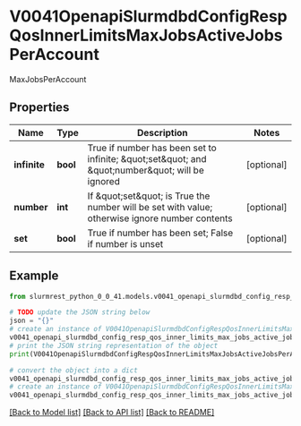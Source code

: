 # V0041OpenapiSlurmdbdConfigRespQosInnerLimitsMaxJobsActiveJobsPerAccount

MaxJobsPerAccount

## Properties

Name | Type | Description | Notes
------------ | ------------- | ------------- | -------------
**infinite** | **bool** | True if number has been set to infinite; \&quot;set\&quot; and \&quot;number\&quot; will be ignored | [optional] 
**number** | **int** | If \&quot;set\&quot; is True the number will be set with value; otherwise ignore number contents | [optional] 
**set** | **bool** | True if number has been set; False if number is unset | [optional] 

## Example

```python
from slurmrest_python_0_0_41.models.v0041_openapi_slurmdbd_config_resp_qos_inner_limits_max_jobs_active_jobs_per_account import V0041OpenapiSlurmdbdConfigRespQosInnerLimitsMaxJobsActiveJobsPerAccount

# TODO update the JSON string below
json = "{}"
# create an instance of V0041OpenapiSlurmdbdConfigRespQosInnerLimitsMaxJobsActiveJobsPerAccount from a JSON string
v0041_openapi_slurmdbd_config_resp_qos_inner_limits_max_jobs_active_jobs_per_account_instance = V0041OpenapiSlurmdbdConfigRespQosInnerLimitsMaxJobsActiveJobsPerAccount.from_json(json)
# print the JSON string representation of the object
print(V0041OpenapiSlurmdbdConfigRespQosInnerLimitsMaxJobsActiveJobsPerAccount.to_json())

# convert the object into a dict
v0041_openapi_slurmdbd_config_resp_qos_inner_limits_max_jobs_active_jobs_per_account_dict = v0041_openapi_slurmdbd_config_resp_qos_inner_limits_max_jobs_active_jobs_per_account_instance.to_dict()
# create an instance of V0041OpenapiSlurmdbdConfigRespQosInnerLimitsMaxJobsActiveJobsPerAccount from a dict
v0041_openapi_slurmdbd_config_resp_qos_inner_limits_max_jobs_active_jobs_per_account_from_dict = V0041OpenapiSlurmdbdConfigRespQosInnerLimitsMaxJobsActiveJobsPerAccount.from_dict(v0041_openapi_slurmdbd_config_resp_qos_inner_limits_max_jobs_active_jobs_per_account_dict)
```
[[Back to Model list]](../README.md#documentation-for-models) [[Back to API list]](../README.md#documentation-for-api-endpoints) [[Back to README]](../README.md)



